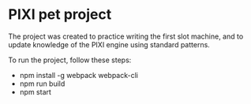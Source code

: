 # PIXI pet project

The project was created to practice writing the first slot machine, and to update knowledge of the PIXI engine using standard patterns.

 To run the project, follow these steps:

 - npm install -g webpack webpack-cli
 - npm run build
 - npm start
